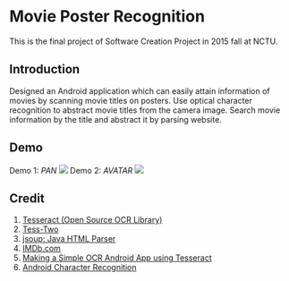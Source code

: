 # Movie Poster Recognition
This is the final project of Software Creation Project in 2015 fall at NCTU. 

## Introduction
Designed an Android application which can easily attain information of movies by scanning movie titles on posters. Use optical character recognition to abstract movie titles from the camera image. Search movie information by the title and abstract it by parsing website.

## Demo
Demo 1: *PAN*
<img src="image/img1.png" />
Demo 2: *AVATAR*
<img src="image/img2.png" />

## Credit
1. [Tesseract (Open Source OCR Library)](https://github.com/tesseract-ocr/tesseract)
2. [Tess-Two](https://github.com/rmtheis/tess-two)
3. [jsoup: Java HTML Parser](http://jsoup.org)
4. [IMDb.com](http://www.imdb.com/?ref_=nv_home)
5. [Making a Simple OCR Android App using Tesseract](http://gaut.am/making-an-ocr-android-app-using-tesseract/#comment-184181)
6. [Android Character Recognition](http://www.codeproject.com/Articles/840623/Android-Character-Recognition)